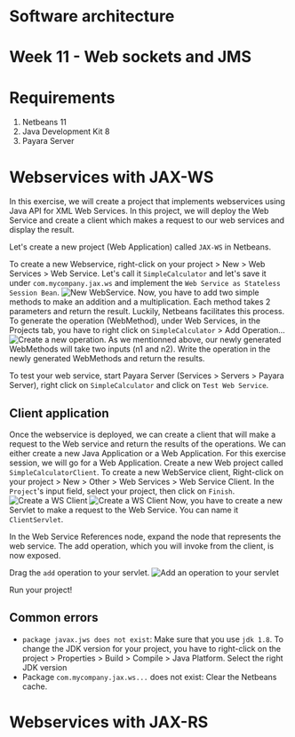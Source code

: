 # Software architecture
# Week 11 - Web sockets and JMS

# Requirements
1. Netbeans 11
2. Java Development Kit 8
3. Payara Server

# Webservices with JAX-WS

In this exercise, we will create a project that implements webservices using Java API for XML Web Services. In this project, we will deploy the Web Service and create a client which makes a request to our web services and display the result.

Let's create a new project (Web Application) called `JAX-WS` in Netbeans.

To create a new Webservice, right-click on your project > New > Web Services > Web Service. Let's call it `SimpleCalculator` and let's save it under `com.mycompany.jax.ws` and implement the `Web Service as Stateless Session Bean`.
<img src="https://github.com/doplab/soar-tp/blob/master/week12/images/new_ws.png?raw=True" alt="New WebService">.
Now, you have to add two simple methods to make an addition and a multiplication. Each method takes 2 parameters and return the result.
Luckily, Netbeans facilitates this process. To generate the operation (WebMethod), under Web Services, in the Projects tab, you have to right click on `SimpleCalculator` > Add Operation...
<img src="https://github.com/doplab/soar-tp/blob/master/week12/images/add.png?raw=True" alt="Create a new operation">.
As we mentionned above, our newly generated WebMethods will take two inputs (n1 and n2).
Write the operation in the newly generated WebMethods and return the results.

To test your web service, start Payara Server (Services > Servers > Payara Server), right click on `SimpleCalculator` and click on `Test Web Service`.

## Client application
Once the webservice is deployed, we can create a client that will make a request to the Web service and return the results of the operations.
We can either create a new Java Application or a Web Application. For this exercise session, we will go for a Web Application.
Create a new Web project called `SimpleCalculatorClient`.
To create a new WebService client, Right-click on your project > New > Other > Web Services > Web Service Client.
In the `Project`'s input field, select your project, then click on `Finish`.
<img src="https://github.com/doplab/soar-tp/blob/master/week12/images/WSclient.png?raw=True" alt="Create a WS Client">
<img src="https://github.com/doplab/soar-tp/blob/master/week12/images/WSclient2.png?raw=True" alt="Create a WS Client">
Now, you have to create a new Servlet to make a request to the Web Service. You can name it `ClientServlet`.

In the Web Service References node, expand the node that represents the web service. The add operation, which you will invoke from the client, is now exposed.

Drag the `add` operation to your servlet.
<img src="https://github.com/doplab/soar-tp/blob/master/week12/images/drag_add.png?raw=True" alt="Add an operation to your servlet">

Run your project!






## Common errors
- `package javax.jws does not exist`: Make sure that you use `jdk 1.8`. To change the JDK version for your project, you have to right-click on the project > Properties > Build > Compile > Java Platform. Select the right JDK version
- Package `com.mycompany.jax.ws...` does not exist: Clear the Netbeans cache.

# Webservices with JAX-RS